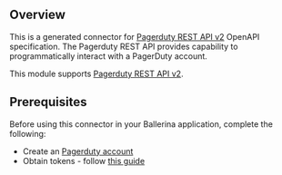 ## Overview
This is a generated connector for [Pagerduty REST API v2](https://developer.pagerduty.com/api-reference/) OpenAPI specification.
The Pagerduty REST API provides capability to programmatically interact with a PagerDuty account.

This module supports [Pagerduty REST API v2](https://developer.pagerduty.com/api-reference/).

## Prerequisites
Before using this connector in your Ballerina application, complete the following:

* Create an [Pagerduty account](https://developer.pagerduty.com/sign-up/)
* Obtain tokens - follow [this guide](https://support.pagerduty.com/docs/generating-api-keys#section-generating-a-general-access-rest-api-key)
